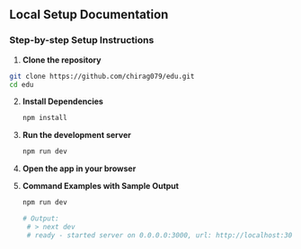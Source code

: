 ## Local Setup Documentation

### Step-by-step Setup Instructions

1. **Clone the repository**  
```bash
git clone https://github.com/chirag079/edu.git
cd edu
```
2. **Install Dependencies**
   ```bash
   npm install
   ```
3. **Run the development server**
   ```bash
   npm run dev
   ```
4. **Open the app in your browser**

5. **Command Examples with Sample Output**
   ```bash
   npm run dev
   ```
   ```bash
   # Output:
    # > next dev
    # ready - started server on 0.0.0.0:3000, url: http://localhost:3000
   ```
   
